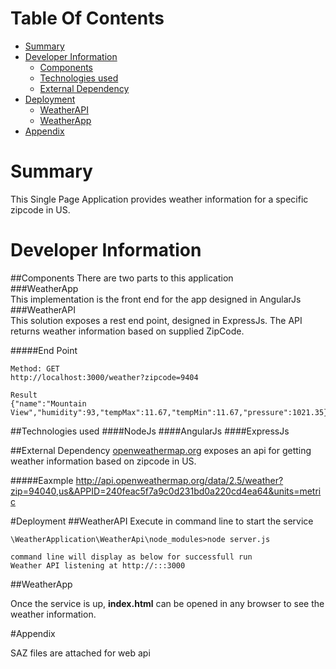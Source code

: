 # Table Of Contents

* [Summary](#Summary)
* [Developer Information](#DeveloperInformation)
	* [Components](#Components) 
	* [Technologies used](#Technologiesused)
	* [External Dependency](#ExternalDependency)
* [Deployment](#Deployment)
	* [WeatherAPI](#WeatherAPI)
	* [WeatherApp](#WeatherApp)
* [Appendix](#Appendix)       

# <a name='Summary'>Summary</a>
This Single Page Application provides weather information for a specific zipcode in US.

# <a name='DeveloperInformation'>Developer Information</a>
##<a name='Components'>Components</a>
There are two parts to this application           
###WeatherApp     
This implementation is the front end for the app designed in AngularJs    
###WeatherAPI           
This solution exposes a rest end point, designed in ExpressJs. The API returns weather information based on supplied ZipCode.

#####End Point

	Method: GET
	http://localhost:3000/weather?zipcode=9404
	
	Result
	{"name":"Mountain View","humidity":93,"tempMax":11.67,"tempMin":11.67,"pressure":1021.35}

##<a name='Technologiesused'>Technologies  used</a>
####NodeJs
####AngularJs
####ExpressJs

##<a name='ExternalDependency'>External Dependency</a>
[openweathermap.org](openweathermap.org) exposes an api for getting weather information based on zipcode in US.

#####Eaxmple
	http://api.openweathermap.org/data/2.5/weather?zip=94040,us&APPID=240feac5f7a9c0d231bd0a220cd4ea64&units=metric 

#<a name='Deployment'>Deployment</a>
##<a name='WeatherAPI'>WeatherAPI</a>
Execute in command line to start the service

	\WeatherApplication\WeatherApi\node_modules>node server.js
	
	command line will display as below for successfull run 
	Weather API listening at http://:::3000

##<a name='WeatherApp'>WeatherApp</a>

Once the service is up, **index.html** can be opened in any browser to see the weather information. 

#<a name='Appendix'>Appendix</a>

SAZ files are attached for web api